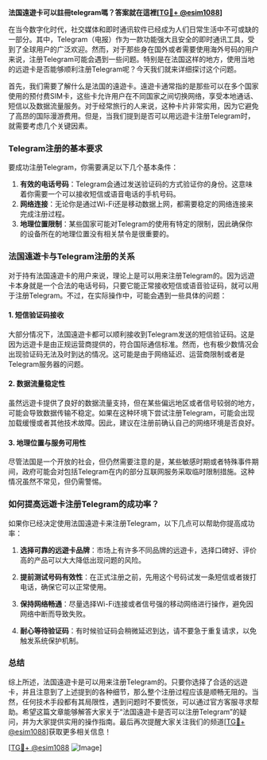 **法国遠遊卡可以註冊telegram嗎？答案就在這裡[[TG💪+ @esim1088](https://t.me/s/esim1088)]**

在当今数字化时代，社交媒体和即时通讯软件已经成为人们日常生活中不可或缺的一部分。其中，Telegram（电报）作为一款功能强大且安全的即时通讯工具，受到了全球用户的广泛欢迎。然而，对于那些身在国外或者需要使用海外号码的用户来说，注册Telegram可能会遇到一些问题。特别是在法国这样的地方，使用当地的远遊卡是否能够顺利注册Telegram呢？今天我们就来详细探讨这个问题。

首先，我们需要了解什么是法国的遠遊卡。遠遊卡通常指的是那些可以在多个国家使用的预付费SIM卡，这些卡允许用户在不同国家之间切换网络，享受本地通话、短信以及数据流量服务。对于经常旅行的人来说，这种卡片非常实用，因为它避免了高昂的国际漫游费用。但是，当我们提到是否可以用远遊卡注册Telegram时，就需要考虑几个关键因素。

### Telegram注册的基本要求

要成功注册Telegram，你需要满足以下几个基本条件：
1. **有效的电话号码**：Telegram会通过发送验证码的方式验证你的身份。这意味着你需要一个可以接收短信或语音电话的手机号码。
2. **网络连接**：无论你是通过Wi-Fi还是移动数据上网，都需要稳定的网络连接来完成注册过程。
3. **地理位置限制**：某些国家可能对Telegram的使用有特定的限制，因此确保你的设备所在的地理位置没有相关禁令是很重要的。

### 法国遠遊卡与Telegram注册的关系

对于持有法国遠遊卡的用户来说，理论上是可以用来注册Telegram的。因为远遊卡本身就是一个合法的电话号码，只要它能正常接收短信或语音验证码，就可以用于注册Telegram。不过，在实际操作中，可能会遇到一些具体的问题：

#### 1. 短信验证码接收
大部分情况下，法国遠遊卡都可以顺利接收到Telegram发送的短信验证码。这是因为远遊卡是由正规运营商提供的，符合国际通信标准。然而，也有极少数情况会出现验证码无法及时到达的情况。这可能是由于网络延迟、运营商限制或者是Telegram服务器的问题。

#### 2. 数据流量稳定性
虽然远遊卡提供了良好的数据流量支持，但在某些偏远地区或者信号较弱的地方，可能会导致数据传输不稳定。如果在这种环境下尝试注册Telegram，可能会出现加载缓慢或者其他技术故障。因此，建议在注册前确认自己的网络环境是否良好。

#### 3. 地理位置与服务可用性
尽管法国是一个开放的社会，但仍然需要注意的是，某些敏感时期或者特殊事件期间，政府可能会对包括Telegram在内的部分互联网服务采取临时限制措施。这种情况虽然不常见，但仍需警惕。

### 如何提高远遊卡注册Telegram的成功率？

如果你已经决定使用法国遠遊卡来注册Telegram，以下几点可以帮助你提高成功率：

1. **选择可靠的远遊卡品牌**：市场上有许多不同品牌的远遊卡，选择口碑好、评价高的产品可以大大降低出现问题的风险。
   
2. **提前测试号码有效性**：在正式注册之前，先用这个号码试发一条短信或者拨打电话，确保它可以正常使用。

3. **保持网络畅通**：尽量选择Wi-Fi连接或者信号强的移动网络进行操作，避免因网络中断而导致失败。

4. **耐心等待验证码**：有时候验证码会稍微延迟到达，请不要急于重复请求，以免触发系统保护机制。

### 总结

综上所述，法国遠遊卡是可以用来注册Telegram的。只要你选择了合适的远遊卡，并且注意到了上述提到的各种细节，那么整个注册过程应该是顺畅无阻的。当然，任何技术手段都有其局限性，遇到问题时不要慌张，可以通过官方客服寻求帮助。希望这篇文章能够解答大家关于“法国遠遊卡是否可以注册Telegram”的疑问，并为大家提供实用的操作指南。最后再次提醒大家关注我们的频道[[TG💪+ @esim1088](https://t.me/s/esim1088)]获取更多相关信息！

[[TG💪+ @esim1088](https://t.me/s/esim1088) ![Image](https://i.postimg.cc/4NQfJmqS/Snipaste-2025-05-13-00-14-12.png)]